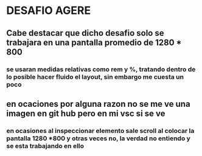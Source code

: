 # DESAFIO AGERE
## Cabe destacar que dicho desafio solo se trabajara en una pantalla promedio de 1280 * 800
### se usaran medidas relativas como rem y %, tratando dentro de lo posible hacer fluido el layout, sin embargo me cuesta un poco

## en ocaciones por alguna razon no se me ve una imagen en git hub pero en mi vsc si se ve

### en ocasiones al inspeccionar elemento sale scroll al colocar la pantalla 1280 *800 y otras veces no, la verdad no entiendo y se esta trabajando en ello